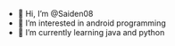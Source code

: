 - 👋 Hi, I’m @Saiden08
- 👀 I’m interested in android programming
- 🌱 I’m currently learning java and python



<!---
Saiden08/Saiden08 is a ✨ special ✨ repository because its `README.md` (this file) appears on your GitHub profile.
You can click the Preview link to take a look at your changes.
--->
